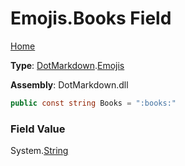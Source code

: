 # Emojis\.Books Field

[Home](../../../README.md)

**Type**: [DotMarkdown](../../README.md)\.[Emojis](../README.md)

**Assembly**: DotMarkdown\.dll

```csharp
public const string Books = ":books:"
```

### Field Value

System\.[String](https://docs.microsoft.com/en-us/dotnet/api/system.string)